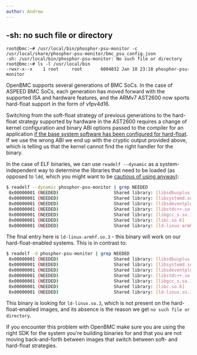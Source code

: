 ```yaml
---
author: Andrew
---
```


## -sh: no such file or directory

```
root@bmc:~# /usr/local/bin/phosphor-psu-monitor -c /usr/local/share/phosphor-psu-monitor/bmc_psu_config.json
-sh: /usr/local/bin/phosphor-psu-monitor: No such file or directory
root@bmc:~# ls -l /usr/local/bin
-rwxr-x--x    1 root     root       6004032 Jan 10 23:18 phosphor-psu-monitor
```

OpenBMC supports several generations of BMC SoCs. In the case of ASPEED BMC
SoCs, each generation has moved forward with the supported ISA and hardware
features, and the ARMv7 AST2600 now sports hard-float support in the form of
vfpv4d16.

Switching from the soft-float strategy of previous generations to the hard-float
strategy supported by hardware in the AST2600 requires a change of kernel
configuration and binary ABI options passed to the compiler for an application
[if the base system software has been configured for
hard-float](https://github.com/openbmc/meta-aspeed/commit/53e322518fe6f471663746934e38bf5d8143a501).
If we use the wrong ABI we end up with the cryptic output provided above, which
is telling us that the kernel cannot find the right handler for the binary.

In the case of ELF binaries, we can use `readelf --dynamic` as a
system-independent way to determine the libraries that need to be loaded (as
opposed to `ldd`, which you might want to be [cautious of using
anyway](https://catonmat.net/ldd-arbitrary-code-execution)):

```sh
$ readelf --dynamic phosphor-psu-monitor | grep NEEDED
 0x00000001 (NEEDED)                     Shared library: [libsdbusplus.so.1]
 0x00000001 (NEEDED)                     Shared library: [libsystemd.so.0]
 0x00000001 (NEEDED)                     Shared library: [libsdeventplus.so.0]
 0x00000001 (NEEDED)                     Shared library: [libstdc++.so.6]
 0x00000001 (NEEDED)                     Shared library: [libgcc_s.so.1]
 0x00000001 (NEEDED)                     Shared library: [libc.so.6]
 0x00000001 (NEEDED)                     Shared library: [ld-linux-armhf.so.3]
```

The final entry here is `ld-linux-armhf.so.3` - this binary will work on our
hard-float-enabled systems. This is in contrast to:

```sh
$ readelf -d phosphor-psu-monitor | grep NEEDED
 0x00000001 (NEEDED)                     Shared library: [libsdbusplus.so.1]
 0x00000001 (NEEDED)                     Shared library: [libsystemd.so.0]
 0x00000001 (NEEDED)                     Shared library: [libsdeventplus.so.0]
 0x00000001 (NEEDED)                     Shared library: [libstdc++.so.6]
 0x00000001 (NEEDED)                     Shared library: [libgcc_s.so.1]
 0x00000001 (NEEDED)                     Shared library: [libc.so.6]
 0x00000001 (NEEDED)                     Shared library: [ld-linux.so.3]
```

This binary is looking for `ld-linux.so.3`, which is not present on the
hard-float-enabled images, and its absence is the reason we get `no such file
or directory`.

If you encounter this problem with OpenBMC make sure you are using the right
SDK for the system you're building binaries for and that you are not moving
back-and-forth between images that switch between soft- and hard-float
strategies.
